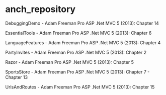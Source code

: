 # anch_repository

DebuggingDemo - Adam Freeman Pro ASP .Net MVC 5 (2013): Chapter 14

EssentialTools - Adam Freeman Pro ASP .Net MVC 5 (2013): Chapter 6

LanguageFeatures - Adam Freeman Pro ASP .Net MVC 5 (2013): Chapter 4

PartyInvites - Adam Freeman Pro ASP .Net MVC 5 (2013): Chapter 2

Razor - Adam Freeman Pro ASP .Net MVC 5 (2013): Chapter 5

SportsStore - Adam Freeman Pro ASP .Net MVC 5 (2013): Chapter 7 - Chapter 13

UrlsAndRoutes - Adam Freeman Pro ASP .Net MVC 5 (2013): Chapter 15